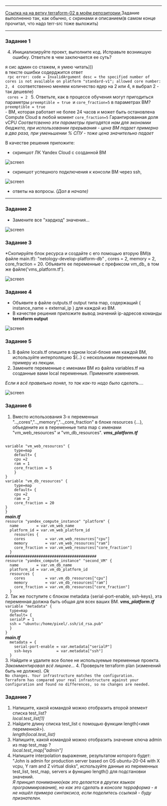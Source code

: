 <hr>
<a href="https://github.com/dm-chv/ter-homeworks/tree/main/02/src">Ссылка на на ветку terraform-02 в моём репозитории </a> Задание выполненно так, как обычно, с скринами и описанием(в самом конце прочитал, что надо terr-src тоже выложить)
<hr>

### Задание 1
4. Инициализируйте проект, выполните код. Исправьте возникшую ошибку. Ответьте в чем заключается ее суть?

я сис админ со стажем, я умею читать)))  
в тексте ошибки содерджится ответ  
<code>
rpc error: code = InvalidArgument desc = the specified number of cores is not available on platform "standard-v1"; allowed core number: 2, 4
</code>
соответственно меняем количество ядер на 2 или 4, я выбрал 2 - так дешевле)  
<code>
cores         = 2
</code>
5. Ответьте, как в процессе обучения могут пригодиться параметры <code>preemptible = true </code>и <code>core_fraction=5</code> в параметрах ВМ?
<code>preemptible = true </code> - ВМ, которая работает не более 24 часов и может быть остановлена Compute Cloud в любой момент
<code>core_fraction=5</code> Гарантированная доля vCPU
<i>Соответсвенно эти параметры пригодятся нам для экономии бюджета, при использовании прерывания - цена ВМ падает примерно в два раза, при уменьшении % СПУ - тоже цена значительно падает</i>  

В качестве решения приложите:
* скриншот ЛК Yandex Cloud с созданной ВМ

![screen](/screen/7ter-2-1-cloud.png)

* скриншот успешного подключения к консоли ВМ через ssh,

![screen](/screen/7ter-2-1-ssh.png)

* ответы на вопросы. <i>(Дал в начале)</i>
<hr>

### Задание 2
* Замените все "хардкод" значения...

![screen](/screen/7ter-2-2.png)

### Задание 3

*Скопируйте блок ресурса и создайте с его помощью вторую ВМ(в файле main.tf): "netology-develop-platform-db" , cores = 2, memory = 2, core_fraction = 20. Объявите ее переменные с префиксом vm_db_ в том же файле('vms_platform.tf').  

![screen](/screen/7ter-2-3.png)

### Задание 4
* Объявите в файле outputs.tf output типа map, содержащий { instance_name = external_ip } для каждой из ВМ.
* В качестве решения приложите вывод значений ip-адресов команды <b>terraform output</b>

![screen](/screen/7ter-2-4.png)

### Задание 5
1. В файле locals.tf опишите в одном local-блоке имя каждой ВМ, используйте интерполяцию ${..} с несколькими переменными по примеру из лекции.
2. Замените переменные с именами ВМ из файла variables.tf на созданные вами local переменные.
Примените изменения.

<i>Если я всё правильно понял, то так как-то надо было сделать....</i>

![screen](/screen/7ter-2-5.png)

### Задание 6
1. Вместо использования 3-х переменных ".._cores",".._memory",".._core_fraction" в блоке resources {...}, объедените их в переменные типа map с именами "vm_web_resources" и "vm_db_resources".
<i><b>vms_platform.tf</b></i>
<code>
variable "vm_web_resources" {
    type=map
    default= {
    cpu =2
    ram = 1
    core_fraction = 5
    }
}
variable "vm_db_resources" {
    type=map
    default= {
    cpu =2
    ram = 2
    core_fraction = 20
}
}
</code>
<i><b>main.tf</b></i>
<code>
resource "yandex_compute_instance" "platform" {
  name        = var.vm_web_name
  platform_id = var.vm_web_platform_id
    resources {
    cores         = var.vm_web_resources["cpu"]
    memory        = var.vm_web_resources["ram"]
    core_fraction = var.vm_web_resources["core_fraction"]
  }
#########################################
resource "yandex_compute_instance" "second_VM" {
  name        = var.vm_db_name
  platform_id = var.vm_db_platform_id
  resources {
    cores         = var.vm_db_resources["cpu"]
    memory        = var.vm_db_resources["ram"]
    core_fraction = var.vm_db_resources["core_fraction"]
  }
</code>
2. Так же поступите с блоком metadata {serial-port-enable, ssh-keys}, эта переменная должна быть общая для всех ваших ВМ.
<i><b>vms_platform.tf</b></i>
<code>
variable "metadata" {
  type=map
  default= {
  serialP = 1
  ssh = "ubuntu:/home/pixel/.ssh/id_rsa.pub"
  }
}
</code>
<i><b>main.tf</b></i>
<code>
  metadata = {
    serial-port-enable = var.metadata["serialP"]
    ssh-keys           = var.metadata["ssh"]
  }
</code>
3. Найдите и удалите все более не используемые переменные проекта.  
<i>Закомментировал всё лишнее...</i>
4. Проверьте terraform plan (изменений быть не должно).  
<i>Ok</i>
<code>
No changes. Your infrastructure matches the configuration.
Terraform has compared your real infrastructure against your configuration and found no differences, so no changes are needed.
</code>

### Задание 7
1. Напишите, какой командой можно отобразить второй элемент списка test_list?  
<i>local.test_list[1]</i>
2. Найдите длину списка test_list с помощью функции length(<имя переменной>).  
<i>length(local.test_list) </i>
3. Напишите, какой командой можно отобразить значение ключа admin из map test_map ?  
<i>local.test_map["admin"]</i>
4. Напишите interpolation выражение, результатом которого будет: "John is admin for production server based on OS ubuntu-20-04 with X vcpu, Y ram and Z virtual disks", используйте данные из переменных test_list, test_map, servers и функцию length() для подстановки значений.  
<i>Я принцип пониманию(как это делается в других языках программирования), но как это сделать в консоле терраформа - я не нашёл примера синтаксиса, если поделитесь ссылкой - буду признателен.</i>